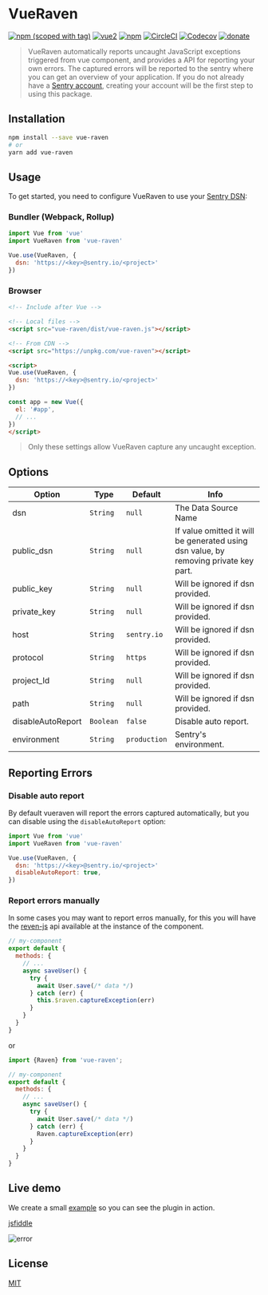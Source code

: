 # VueRaven


[![npm (scoped with tag)](https://img.shields.io/npm/v/vue-raven/latest.svg?style=flat-square)](https://npmjs.com/package/vue-raven)
[![vue2](https://img.shields.io/badge/vue-2.x-brightgreen.svg)](https://vuejs.org/)
[![npm](https://img.shields.io/npm/dt/vue-raven.svg?style=flat-square)](https://npmjs.com/package/vue-raven)
[![CircleCI](https://img.shields.io/circleci/project/github/anteriovieira/vue-raven.svg?style=flat-square)](https://circleci.com/gh/anteriovieira/vue-raven)
[![Codecov](https://img.shields.io/codecov/c/github/anteriovieira/vue-raven.svg?style=flat-square)](https://codecov.io/gh/anteriovieira/vue-raven)
[![donate](https://img.shields.io/badge/donate-%E2%99%A5-ff5f5f.svg)](https://patreon.com/anteriovieira)

 > VueRaven automatically reports uncaught JavaScript exceptions triggered from vue component, and provides a API for reporting your own errors. The captured errors will be reported to the sentry where you can get an overview of your application. If you do not already have a [Sentry account](https://sentry.io), creating your account will be the first step to using this package.

## Installation

```bash
npm install --save vue-raven
# or
yarn add vue-raven
```

## Usage

To get started, you need to configure VueRaven to use your [Sentry DSN](https://docs.sentry.io/quickstart/#configure-the-dsn):

### Bundler (Webpack, Rollup)

```js
import Vue from 'vue'
import VueRaven from 'vue-raven'

Vue.use(VueRaven, {
  dsn: 'https://<key>@sentry.io/<project>'
})
```

### Browser

```html
<!-- Include after Vue -->

<!-- Local files -->
<script src="vue-raven/dist/vue-raven.js"></script>

<!-- From CDN -->
<script src="https://unpkg.com/vue-raven"></script>

<script>
Vue.use(VueRaven, {
  dsn: 'https://<key>@sentry.io/<project>'
})

const app = new Vue({
  el: '#app',
  // ...
})
</script>
```

> Only these settings allow VueRaven capture any uncaught exception.

## Options

| Option  | Type | Default  | Info |
| ------------- | ------------- | ------------- | ------------- |
| dsn  | `String` | `null` | The Data Source Name |
| public_dsn | `String` | `null` | If value omitted it will be generated using dsn value, by removing private key part. |
| public_key | `String` | `null` | Will be ignored if dsn provided. |
| private_key | `String` | `null` | Will be ignored if dsn provided. |
| host | `String` | `sentry.io` | Will be ignored if dsn provided. |
| protocol | `String` | `https` | Will be ignored if dsn provided. |
| project_Id | `String` | `null` | Will be ignored if dsn provided. |
| path | `String` | `null` | Will be ignored if dsn provided. |
| disableAutoReport | `Boolean` | `false` | Disable auto report. |
| environment | `String` | `production` | Sentry's environment. |

## Reporting Errors

### Disable auto report

By default vueraven will report the errors captured automatically, but you can disable using the `disableAutoReport` option:

```js
import Vue from 'vue'
import VueRaven from 'vue-raven'

Vue.use(VueRaven, {
  dsn: 'https://<key>@sentry.io/<project>'
  disableAutoReport: true,
})
```

### Report errors manually

In some cases you may want to report erros manually, for this you will have the [reven-js](https://docs.sentry.io/clients/javascript/) api available at the instance of the component.

```js
// my-component
export default {
  methods: {
    // ...
    async saveUser() {
      try {
        await User.save(/* data */)
      } catch (err) {
        this.$raven.captureException(err)
      }
    }
  }
}
```

or

```js
import {Raven} from 'vue-raven';

// my-component
export default {
  methods: {
    // ...
    async saveUser() {
      try {
        await User.save(/* data */)
      } catch (err) {
        Raven.captureException(err)
      }
    }
  }
}
```

## Live demo

We create a small [example](https://jsfiddle.net/anteriovieira/cprfeqrj/) so you can see the plugin in action.

[jsfiddle](https://jsfiddle.net/anteriovieira/cprfeqrj/)

![error](https://raw.githubusercontent.com/anteriovieira/vue-raven/master/examples/media/error.png)

## License

[MIT](http://opensource.org/licenses/MIT)
